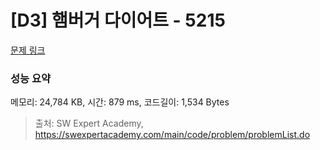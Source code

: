 # [D3] 햄버거 다이어트 - 5215 

[문제 링크](https://swexpertacademy.com/main/code/problem/problemDetail.do?contestProbId=AWT-lPB6dHUDFAVT) 

### 성능 요약

메모리: 24,784 KB, 시간: 879 ms, 코드길이: 1,534 Bytes



> 출처: SW Expert Academy, https://swexpertacademy.com/main/code/problem/problemList.do